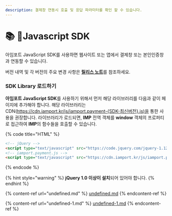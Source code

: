 ```yaml
---
description: 결제창 연동시 호출 및 응답 파라미터를 확인 할 수 있습니다.
---
```


# 📚 Javascript SDK

아임포트 JavaScript SDK를 사용하면 웹사이트 또는 앱에서 결제창 또는 본인인증창과 연동할 수 있습니다.

버전 내역 및 각 버전의 주요 변경 사항은 [**릴리스 노트**](sdk-release-note.md)를 참조하세요.

### SDK Library 로드하기 <a href="#sdk-library" id="sdk-library"></a>

**아임포트 JavaScript SDK**를 사용하기 위해서 먼저 해당 라이브러리를 다음과 같이 페이지에 추가해야 합니다. 해당 라이브러리는 CDN([https://cdn.iamport.kr/js/iamport.payment-{SDK-최신버전}.js)을](https://cdn.iamport.kr/js/iamport.payment-%7BSDK-%EC%B5%9C%EC%8B%A0%EB%B2%84%EC%A0%84%7D.js\)%EC%9D%84) 통한 사용을 권장합니다. 라이브러리가 로드되면, **IMP** 전역 객체를 **window** 객체의 프로퍼티로 접근하여 **IMP**의 함수들을 호출할 수 있습니다.

{% code title="HTML" %}
```html
<!-- jQuery -->
<script type="text/javascript" src="https://code.jquery.com/jquery-1.12.4.min.js" ></script>
<!-- iamport.payment.js -->
<script type="text/javascript" src="https://cdn.iamport.kr/js/iamport.payment-{SDK-최신버전}.js"></script>
```
{% endcode %}

{% hint style="warning" %}
**jQuery 1.0 이상이 설치**되어 있어야 합니다.
{% endhint %}

{% content-ref url="undefined.md" %}
[undefined.md](undefined.md)
{% endcontent-ref %}

{% content-ref url="undefined-1.md" %}
[undefined-1.md](undefined-1.md)
{% endcontent-ref %}
